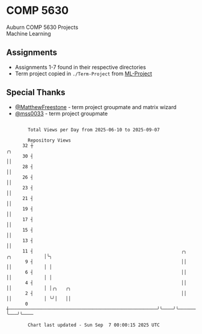 # COMP 5630
Auburn COMP 5630 Projects  
Machine Learning

## Assignments
- Assignments 1-7 found in their respective directories
- Term project copied in `./Term-Project` from [ML-Project](https://github.com/wumphlett/ML-Project)

## Special Thanks
- [@MatthewFreestone](https://github.com/MatthewFreestone) - term project groupmate and matrix wizard
- [@mss0033](https://github.com/mss0033) - term project groupmate

```

        Total Views per Day from 2025-06-10 to 2025-09-07

        Repository Views
      32 ┼                                                                           ╭╮
      30 ┤                                                                           ││
      28 ┤                                                                           ││
      26 ┤                                                                           ││
      23 ┤                                                                           ││
      21 ┤                                                                           ││
      19 ┤                                                                           ││
      17 ┤                                                                           ││
      15 ┤                                                                           ││
      13 ┤                                                                           ││
      11 ┤                                                       ╭╮    ╭╮            │╰╮
       9 ┤                                                       ││    ││            │ │
       6 ┤                                                       ││    ││            │ │
       4 ┤                                                       ││    ││            │ │╭╮   ╭╮
       2 ┤                                                       ││    ││            │ ╰╯│   ││
       0 ┼───────────────────────────────────────────────────────╯╰────╯╰────────────╯   ╰───╯╰────

        Chart last updated - Sun Sep  7 00:00:15 2025 UTC
        
```
